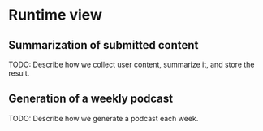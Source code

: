 # Runtime view

## Summarization of submitted content

TODO: Describe how we collect user content, summarize it, and store the result.

## Generation of a weekly podcast

TODO: Describe how we generate a podcast each week.